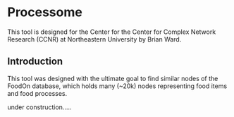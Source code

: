 # Processome 
This tool is designed for the Center for the Center for Complex Network Research (CCNR) at Northeastern University by Brian Ward. 

## Introduction 
 This tool was designed with the ultimate goal to find similar nodes of the FoodOn database, which holds many (~20k) nodes representing food items and food processes. 

under construction.....

